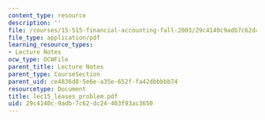 ```yaml
---
content_type: resource
description: ''
file: /courses/15-515-financial-accounting-fall-2003/29c4140c9adb7c62dc24403f93ac3650_lec15_leases_problem.pdf
file_type: application/pdf
learning_resource_types:
- Lecture Notes
ocw_type: OCWFile
parent_title: Lecture Notes
parent_type: CourseSection
parent_uid: ce4836d8-5e6e-a35e-652f-fa42dbbbbb74
resourcetype: Document
title: lec15_leases_problem.pdf
uid: 29c4140c-9adb-7c62-dc24-403f93ac3650
---
```

